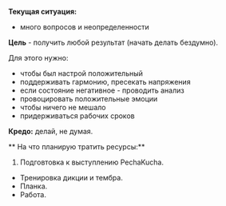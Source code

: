 **Текущая ситуация:**

- много вопросов и неопределенности

**Цель** - получить любой результат (начать делать бездумно).

Для этого нужно:

- чтобы был настрой положительный
 - поддерживать гармонию, пресекать напряжения 
 - если состояние негативное - проводить анализ
 - провоцировать положительные эмоции
- чтобы ничего не мешало
 - придерживаться рабочих сроков
 
**Кредо:** делай, не думая. 
 
** На что планирую тратить ресурсы:**
  
1. Подговтовка к выступлению PechaKucha.
- Тренировка дикции и тембра.
- Планка.
- Работа.